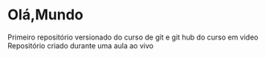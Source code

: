 # Olá,Mundo
 Primeiro repositório versionado do curso de git e git hub do curso em video
Repositório criado durante uma aula ao vivo

